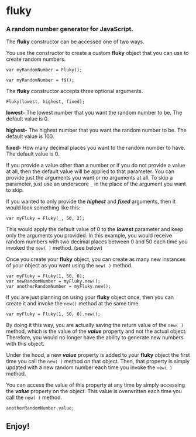 # fluky
### A random number generator for JavaScript.
The **fluky** constructor can be accessed one of two ways.

You use the constructor to create a custom **fluky** object that you can use to create random numbers.

```
var myRandomNumber = Fluky();
```

```
var myRandomNumber = f$();
```

The **fluky** constructor accepts three optional arguments.

```
Fluky(lowest, highest, fixed);
```

**lowest-** The lowest number that you want the random number to be. The default value is 0.

**highest-** The highest number that you want the random number to be. The default value is 100.

**fixed-** How many decimal places you want to the random number to have. The default value is 0.

If you provide a value other than a number or if you do not provide a value at all, then the default value will be applied to that parameter. You can provide just the arguments you want or no arguments at all. To skip a parameter, just use an underscore `_` in the place of the argument you want to skip.

If you wanted to only provide the ***highest*** and ***fixed*** arguments, then it would look something like this:

```
var myFluky = Fluky(_, 50, 2);
```

This would apply the default value of 0 to the ***lowest*** parameter and keep only the arguments you provided. In this example, you would receive random numbers with two decimal places between 0 and 50 each time you invoked the `new( )` method. (see below)

Once you create your **fluky** object, you can create as many new instances of your object as you want using the `new( )` method.

```
var myFluky = Fluky(1, 50, 0);
var newRandomNumber = myFluky.new();
var anotherRandomNumber = myFluky.new();
```
If you are just planning on using your **fluky** object once, then you can create it and invoke the `new()` method at the same time.

```
var myFluky = Fluky(1, 50, 0).new();
```

By doing it this way, you are actually saving the return value of the `new( )` method, which is the value of the ***value*** property and not the actual object. Therefore, you would no longer have the ability to generate new numbers with this object.

Under the hood, a new ***value*** property is added to your **fluky** object the first time you call the `new( )` method on that object. Then, that property is simply updated with a new random number each time you invoke the `new( )` method.

You can access the value of this property at any time by simply accessing the ***value*** property on the object. This value is overwritten each time you call the `new( )` method.

```
anotherRandomNumber.value;
```

## Enjoy!
